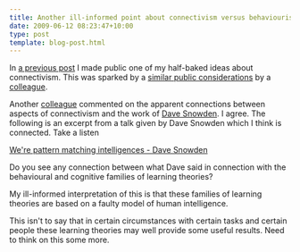 ```yaml
---
title: Another ill-informed point about connectivism versus behaviourism and cognitivism
date: 2009-06-12 08:23:47+10:00
type: post
template: blog-post.html
---
```

In [a previous post](/blog2/2009/06/09/an-ill-informed-observation-on-connectivism-and-other-learning-theories/) I made public one of my half-baked ideas about connectivism. This was sparked by a [similar public considerations](http://damosworld.wordpress.com/2009/05/26/connectivism-and-the-importance-of-context-an-example/) by a [colleague](http://damosworld.wordpress.com/about-damien/).

Another [colleague](http://beerc.wordpress.com/) commented on the apparent connections between aspects of connectivism and the work of [Dave Snowden](http://www.cognitive-edge.com/blogs/dave/). I agree. The following is an excerpt from a talk given by Dave Snowden which I think is connected. Take a listen

[We're pattern matching intelligences - Dave Snowden](http://cq-pan.cqu.edu.au/david-jones/PatternsSnowdenLion.mp3)

Do you see any connection between what Dave said in connection with the behavioural and cognitive families of learning theories?

My ill-informed interpretation of this is that these families of learning theories are based on a faulty model of human intelligence.

This isn't to say that in certain circumstances with certain tasks and certain people these learning theories may well provide some useful results. Need to think on this some more.